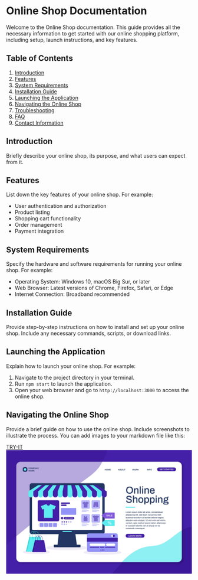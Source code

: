 # Online Shop Documentation

Welcome to the Online Shop documentation. This guide provides all the necessary information to get started with our online shopping platform, including setup, launch instructions, and key features.

## Table of Contents

1. [Introduction](#introduction)
2. [Features](#features)
3. [System Requirements](#system-requirements)
4. [Installation Guide](#installation-guide)
5. [Launching the Application](#launching-the-application)
6. [Navigating the Online Shop](#navigating-the-online-shop)
7. [Troubleshooting](#troubleshooting)
8. [FAQ](#faq)
9. [Contact Information](#contact-information)

## Introduction

Briefly describe your online shop, its purpose, and what users can expect from it.

## Features

List down the key features of your online shop. For example:

- User authentication and authorization
- Product listing
- Shopping cart functionality
- Order management
- Payment integration

## System Requirements

Specify the hardware and software requirements for running your online shop. For example:

- Operating System: Windows 10, macOS Big Sur, or later
- Web Browser: Latest versions of Chrome, Firefox, Safari, or Edge
- Internet Connection: Broadband recommended

## Installation Guide

Provide step-by-step instructions on how to install and set up your online shop. Include any necessary commands, scripts, or download links.

## Launching the Application

Explain how to launch your online shop. For example:

1. Navigate to the project directory in your terminal.
2. Run `npm start` to launch the application.
3. Open your web browser and go to `http://localhost:3000` to access the online shop.

## Navigating the Online Shop

Provide a brief guide on how to use the online shop. Include screenshots to illustrate the process. You can add images to your markdown file like this:

[TRY-IT](https://github.com/)
![online-shop](onlineshop.jpg)

